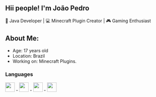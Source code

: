 ## Hii people! I'm João Pedro

🌟 Java Developer | 💻 Minecraft Plugin Creator | 🎮 Gaming Enthusiast

## About Me:
- Age: 17 years old
- Location: Brazil
- Working on: Minecraft Plugins.

<h3>Languages</h3>
<img src="https://cdn.jsdelivr.net/gh/devicons/devicon@latest/icons/java/java-original-wordmark.svg" height="30" weight="40"/> - <img src="https://cdn.jsdelivr.net/gh/devicons/devicon@latest/icons/javascript/javascript-original.svg" height="30" weight="40"/> - <img src="https://cdn.jsdelivr.net/gh/devicons/devicon@latest/icons/typescript/typescript-original.svg" height="30" weight="40"/> - <img src="https://cdn.jsdelivr.net/gh/devicons/devicon@latest/icons/python/python-original.svg" height="30" weight="40"/>

